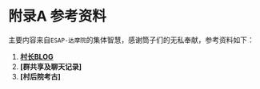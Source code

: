 # 附录A 参考资料

主要内容来自`ESAP-达摩院`的集体智慧，感谢筒子们的无私奉献，参考资料如下：

1. **[村长BLOG](http://ylin.wang)**
2. **[群共享及聊天记录]**
3. **[村后院考古]**
